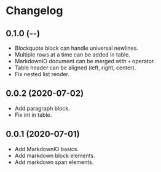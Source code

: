 # Changelog

## 0.1.0 (--)

* Blockquote block can handle universal newlines.
* Multiple rows at a time can be added in table.
* MarkdownIO document can be merged with `+` operator.
* Table header can be aligned (left, right, center).
* Fix nested list render.

## 0.0.2 (2020-07-02)

* Add paragraph block.
* Fix int in table.

## 0.0.1 (2020-07-01)

* Add MarkdownIO basics.
* Add markdown block elements.
* Add markdown span elements.
